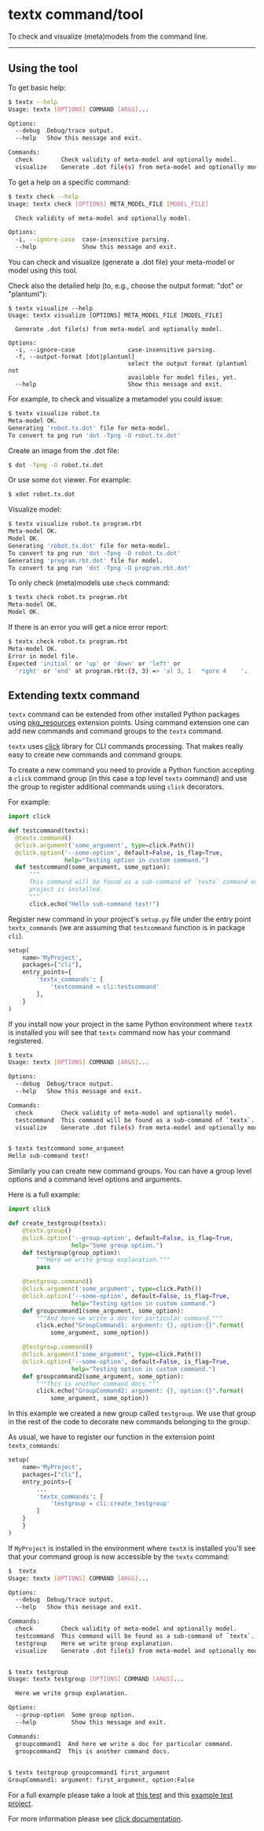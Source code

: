# textx command/tool

To check and visualize (meta)models from the command line.

---

## Using the tool

To get basic help:

```sh
$ textx --help
Usage: textx [OPTIONS] COMMAND [ARGS]...

Options:
  --debug  Debug/trace output.
  --help   Show this message and exit.

Commands:
  check        Check validity of meta-model and optionally model.
  visualize    Generate .dot file(s) from meta-model and optionally model.
```
      

To get a help on a specific command:

```sh
$ textx check --help
Usage: textx check [OPTIONS] META_MODEL_FILE [MODEL_FILE]

  Check validity of meta-model and optionally model.

Options:
  -i, --ignore-case  case-insensitive parsing.
  --help             Show this message and exit.
```


You can check and visualize (generate a .dot file) your meta-model or model using
this tool.

Check also the detailed help (to, e.g., choose the output format: "dot" or "plantuml"):

    $ textx visualize --help
    Usage: textx visualize [OPTIONS] META_MODEL_FILE [MODEL_FILE]
    
      Generate .dot file(s) from meta-model and optionally model.
    
    Options:
      -i, --ignore-case               case-insensitive parsing.
      -f, --output-format [dot|plantuml]
                                      select the output format (plantuml not
                                      available for model files, yet.
      --help                          Show this message and exit.


For example, to check and visualize a metamodel you could issue:

```sh
$ textx visualize robot.tx
Meta-model OK.
Generating 'robot.tx.dot' file for meta-model.
To convert to png run 'dot -Tpng -O robot.tx.dot'
```


Create an image from the .dot file:

```sh
$ dot -Tpng -O robot.tx.dot
```


Or use some `dot` viewer. For example:

```sh
$ xdot robot.tx.dot
```


Visualize model:

```sh
$ textx visualize robot.tx program.rbt
Meta-model OK.
Model OK.
Generating 'robot.tx.dot' file for meta-model.
To convert to png run 'dot -Tpng -O robot.tx.dot'
Generating 'program.rbt.dot' file for model.
To convert to png run 'dot -Tpng -O program.rbt.dot'
```


To only check (meta)models use `check` command:

```sh
$ textx check robot.tx program.rbt
Meta-model OK.
Model OK.
```


If there is an error you will get a nice error report:

```sh
$ textx check robot.tx program.rbt
Meta-model OK.
Error in model file.
Expected 'initial' or 'up' or 'down' or 'left' or
  'right' or 'end' at program.rbt:(3, 3) => 'al 3, 1   *gore 4    '.
```


## Extending textx command

`textx` command can be extended from other installed Python packages using
[pkg_resources](https://setuptools.readthedocs.io/en/latest/pkg_resources.html)
extension points. Using command extension one can add new commands and command
groups to the `textx` command.

`textx` uses [click](https://github.com/pallets/click/) library for CLI commands
processing. That makes really easy to create new commands and command groups.

To create a new command you need to provide a Python function accepting a
`click` command group (in this case a top level `textx` command) and use the
group to register additional commands using `click` decorators.

For example:

```python
import click

def testcommand(textx):
  @textx.command()
  @click.argument('some_argument', type=click.Path())
  @click.option('--some-option', default=False, is_flag=True,
                help="Testing option in custom command.")
  def testcommand(some_argument, some_option):
      """
      This command will be found as a sub-command of `textx` command once this
      project is installed.
      """
      click.echo("Hello sub-command test!")
```

Register new command in your project's `setup.py` file under the entry point
`textx_commands` (we are assuming that `testcommand` function is in package
`cli`).

```python
setup(
    name='MyProject',
    packages=["cli"],
    entry_points={
        'textx_commands': [
            'testcommand = cli:testcommand'
        ],
    }
)
```

If you install now your project in the same Python environment where `textX` is
installed you will see that `textx` command now has your command registered.

```sh
$ textx
Usage: textx [OPTIONS] COMMAND [ARGS]...

Options:
  --debug  Debug/trace output.
  --help   Show this message and exit.

Commands:
  check        Check validity of meta-model and optionally model.
  testcommand  This command will be found as a sub-command of `textx`...
  visualize    Generate .dot file(s) from meta-model and optionally model.


$ textx testcommand some_argument
Hello sub-command test!
```

Similarly you can create new command groups. You can have a group level options
and a command level options and arguments.

Here is a full example:

```python
import click

def create_testgroup(textx):
    @textx.group()
    @click.option('--group-option', default=False, is_flag=True,
                  help="Some group option.")
    def testgroup(group_option):
        """Here we write group explanation."""
        pass

    @testgroup.command()
    @click.argument('some_argument', type=click.Path())
    @click.option('--some-option', default=False, is_flag=True,
                  help="Testing option in custom command.")
    def groupcommand1(some_argument, some_option):
        """And here we write a doc for particular command."""
        click.echo("GroupCommand1: argument: {}, option:{}".format(
            some_argument, some_option))

    @testgroup.command()
    @click.argument('some_argument', type=click.Path())
    @click.option('--some-option', default=False, is_flag=True,
                  help="Testing option in custom command.")
    def groupcommand2(some_argument, some_option):
        """This is another command docs."""
        click.echo("GroupCommand2: argument: {}, option:{}".format(
            some_argument, some_option))
```

In this example we created a new group called `testgroup`. We use that group in
the rest of the code to decorate new commands belonging to the group.

As usual, we have to register our function in the extension point
`textx_commands`:

```python
setup(
    name='MyProject',
    packages=["cli"],
    entry_points={
        ...
        'textx_commands': [
            'testgroup = cli:create_testgroup'
        ]
    }
    }
)
```

If `MyProject` is installed in the environment where `textX` is installed you'll
see that your command group is now accessible by the `textx` command:

```sh
$  textx
Usage: textx [OPTIONS] COMMAND [ARGS]...

Options:
  --debug  Debug/trace output.
  --help   Show this message and exit.

Commands:
  check        Check validity of meta-model and optionally model.
  testcommand  This command will be found as a sub-command of `textx`...
  testgroup    Here we write group explanation.
  visualize    Generate .dot file(s) from meta-model and optionally model.


$ textx testgroup
Usage: textx testgroup [OPTIONS] COMMAND [ARGS]...

  Here we write group explanation.

Options:
  --group-option  Some group option.
  --help          Show this message and exit.

Commands:
  groupcommand1  And here we write a doc for particular command.
  groupcommand2  This is another command docs.
  

$ textx testgroup groupcommand1 first_argument
GroupCommand1: argument: first_argument, option:False
```


For a full example please take a look at [this
test](https://github.com/textX/textX/blob/master/tests/functional/subcommands/test_subcommands.py) and this [example test
project](https://github.com/textX/textX/tree/master/tests/functional/subcommands/example_project).

For more information please see [click
documentation](https://click.palletsprojects.com/en/7.x/).
